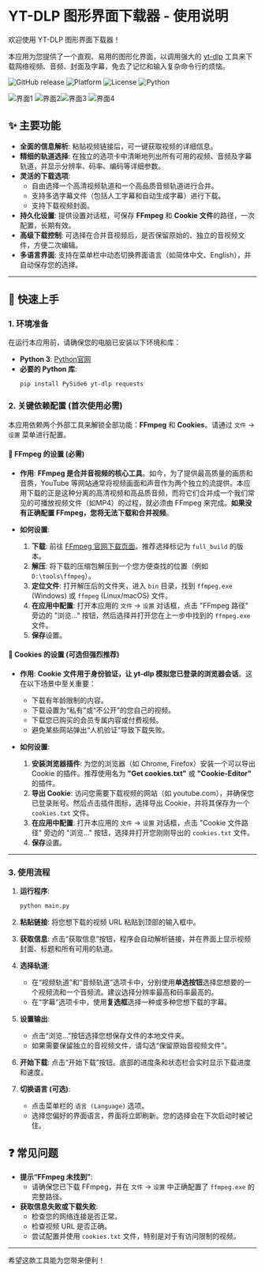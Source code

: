 # YT-DLP 图形界面下载器 - 使用说明

欢迎使用 YT-DLP 图形界面下载器！

本应用为您提供了一个直观、易用的图形化界面，以调用强大的 [yt-dlp](https://github.com/yt-dlp/yt-dlp) 工具来下载网络视频、音频、封面及字幕，免去了记忆和输入复杂命令行的烦恼。

![GitHub release](https://img.shields.io/github/v/release/ezatgz/yt-dlp-gui)
![Platform](https://img.shields.io/badge/platform-windows%20%7C%20linux-lightgrey)
![License](https://img.shields.io/github/license/ezatgz/yt-dlp-gui)
![Python](https://img.shields.io/badge/python-3.9%2B-blue)


![界面1](assets/screenshot1.png) ![界面2](assets/screenshot2.png)![界面3](assets/screenshot3.png) ![界面4](assets/screenshot4.png)


## ✨ 主要功能

* **全面的信息解析**: 粘贴视频链接后，可一键获取视频的详细信息。
* **精细的轨道选择**: 在独立的选项卡中清晰地列出所有可用的视频、音频及字幕轨道，并显示分辨率、码率、编码等详细参数。
* **灵活的下载选项**:
    * 自由选择一个高清视频轨道和一个高品质音频轨道进行合并。
    * 支持多选字幕文件（包括人工字幕和自动生成字幕）进行下载。
    * 支持下载视频封面。
* **持久化设置**: 提供设置对话框，可保存 **FFmpeg** 和 **Cookie 文件**的路径，一次配置，长期有效。
* **高级下载控制**: 可选择在合并音视频后，是否保留原始的、独立的音视频文件，方便二次编辑。
* **多语言界面**: 支持在菜单栏中动态切换界面语言（如简体中文、English），并自动保存您的选择。

---

## 🚀 快速上手

### 1. 环境准备

在运行本应用前，请确保您的电脑已安装以下环境和库：

* **Python 3**: [Python官网](https://www.python.org/)
* **必要的 Python 库**:
    ```bash
    pip install PySide6 yt-dlp requests
    ```

### 2. 关键依赖配置 (首次使用必需)

本应用依赖两个外部工具来解锁全部功能：**FFmpeg** 和 **Cookies**。请通过 `文件` -> `设置` 菜单进行配置。

#### **🔴 FFmpeg 的设置 (必需)**

* **作用**: **FFmpeg 是合并音视频的核心工具**。如今，为了提供最高质量的画质和音质，YouTube 等网站通常将视频画面和声音作为两个独立的流提供。本应用下载的正是这种分离的高清视频和高品质音频，而将它们合并成一个我们常见的可播放视频文件（如MP4）的过程，就必须由 FFmpeg 来完成。**如果没有正确配置 FFmpeg，您将无法下载和合并视频**。

* **如何设置**:
    1.  **下载**: 前往 [FFmpeg 官网下载页面](https://ffmpeg.org/download.html)。推荐选择标记为 `full_build` 的版本。
    2.  **解压**: 将下载的压缩包解压到一个您方便查找的位置（例如 `D:\tools\ffmpeg`）。
    3.  **定位文件**: 打开解压后的文件夹，进入 `bin` 目录，找到 `ffmpeg.exe` (Windows) 或 `ffmpeg` (Linux/macOS) 文件。
    4.  **在应用中配置**: 打开本应用的 `文件` -> `设置` 对话框，点击 "FFmpeg 路径" 旁边的 "浏览..." 按钮，然后选择并打开您在上一步中找到的 `ffmpeg.exe` 文件。
    5.  **保存**设置。

#### **🔵 Cookies 的设置 (可选但强烈推荐)**

* **作用**: **Cookie 文件用于身份验证，让 yt-dlp 模拟您已登录的浏览器会话**。这在以下场景中至关重要：
    * 下载有年龄限制的内容。
    * 下载设置为“私有”或“不公开”的您自己的视频。
    * 下载您已购买的会员专属内容或付费视频。
    * 避免某些网站弹出“人机验证”导致下载失败。

* **如何设置**:
    1.  **安装浏览器插件**: 为您的浏览器（如 Chrome, Firefox）安装一个可以导出 Cookie 的插件。推荐使用名为 **"Get cookies.txt"** 或 **"Cookie-Editor"** 的插件。
    2.  **导出 Cookie**: 访问您需要下载视频的网站（如 youtube.com），并确保您已登录账号。然后点击插件图标，选择导出 Cookie，并将其保存为一个 `cookies.txt` 文件。
    3.  **在应用中配置**: 打开本应用的 `文件` -> `设置` 对话框，点击 "Cookie 文件路径" 旁边的 "浏览..." 按钮，选择并打开您刚刚导出的 `cookies.txt` 文件。
    4.  **保存**设置。

---

### 3. 使用流程

1.  **运行程序**:
    ```bash
    python main.py
    ```
2.  **粘贴链接**: 将您想下载的视频 URL 粘贴到顶部的输入框中。

3.  **获取信息**: 点击“获取信息”按钮，程序会自动解析链接，并在界面上显示视频封面、标题和所有可用的轨道。

4.  **选择轨道**:
    * 在“视频轨道”和“音频轨道”选项卡中，分别使用**单选按钮**选择您想要的一个视频流和一个音频流。建议选择分辨率最高和码率最高的。
    * 在“字幕”选项卡中，使用**复选框**选择一种或多种您想下载的字幕。

5.  **设置输出**:
    * 点击“浏览...”按钮选择您想保存文件的本地文件夹。
    * 如果需要保留独立的音视频文件，请勾选“保留原始音视频文件”。

6.  **开始下载**: 点击“开始下载”按钮。底部的进度条和状态栏会实时显示下载进度和速度。

7.  **切换语言 (可选)**:
    * 点击菜单栏的 `语言 (Language)` 选项。
    * 选择您偏好的界面语言，界面将立即刷新。您的选择会在下次启动时被记住。

## ❓ 常见问题

* **提示“FFmpeg 未找到”**:
    * 请确保您已下载 FFmpeg，并在 `文件` -> `设置` 中正确配置了 `ffmpeg.exe` 的完整路径。
* **获取信息失败或下载失败**:
    * 检查您的网络连接是否正常。
    * 检查视频 URL 是否正确。
    * 尝试配置并使用 `cookies.txt` 文件，特别是对于有访问限制的视频。

---

希望这款工具能为您带来便利！
